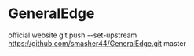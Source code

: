# GeneralEdge
official website
git push --set-upstream https://github.com/smasher44/GeneralEdge.git master

